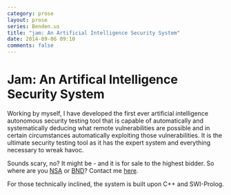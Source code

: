 ```yaml
---
category: prose
layout: prose
series: Benden.us
title: "jam: An Artificial Intelligence Security System"
date: 2014-09-06 09:10
comments: false
---
```


Jam: An Artifical Intelligence Security System
==============================================

Working by myself, I have developed the first ever artificial intelligence
autonomous security testing tool that is capable of automatically and
systematically deducing what remote vulnerabilities are possible and
in certain circumstances automatically exploiting those vulnerabilities.
It is the ultimate security testing tool as it has the expert system and
everything necessary to wreak havoc.

Sounds scary, no? It might be - and it is for sale to the highest
bidder. So where are you [NSA](http://nsa.gov) or [BND](http://www.bnd.bund.de/EN/_Home/Service_Box/Contact/Contact_node.html)?
Contact me [here](mailto:joe@thrallingpenguin.com).

For those technically inclined, the system is built upon C++ and SWI-Prolog.
